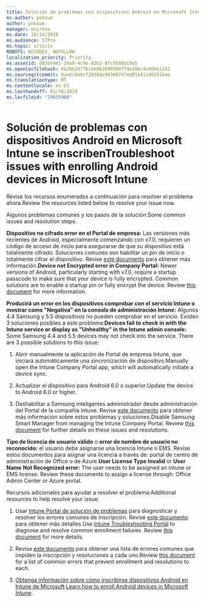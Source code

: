 ```yaml
---
title: Solución de problemas con dispositivos Android en Microsoft Intune se inscriben
ms.author: pebaum
author: pebaum
manager: mnirkhe
ms.date: 10/24/2018
ms.audience: ITPro
ms.topic: article
ROBOTS: NOINDEX, NOFOLLOW
localization_priority: Priority
ms.assetid: d0269461-20a8-4c9e-83b2-8fcf608dc0a5
ms.openlocfilehash: 6b26b2d77bceb063090986ff4e20bc4a56bb1242
ms.sourcegitcommit: 0ae6cbb8cf2836da98300767ed81b411d6551bee
ms.translationtype: MT
ms.contentlocale: es-ES
ms.lasthandoff: 01/30/2019
ms.locfileid: "29655900"
---
```

# <a name="troubleshoot-issues-with-enrolling-android-devices-in-microsoft-intune"></a><span data-ttu-id="7867b-102">Solución de problemas con dispositivos Android en Microsoft Intune se inscriben</span><span class="sxs-lookup"><span data-stu-id="7867b-102">Troubleshoot issues with enrolling Android devices in Microsoft Intune</span></span>

<span data-ttu-id="7867b-103">Revise los recursos enumerados a continuación para resolver el problema ahora.</span><span class="sxs-lookup"><span data-stu-id="7867b-103">Review the resources listed below to resolve your issue now.</span></span>
  
<span data-ttu-id="7867b-104">Algunos problemas comunes y los pasos de la solución:</span><span class="sxs-lookup"><span data-stu-id="7867b-104">Some common issues and resolution steps:</span></span>
  
 <span data-ttu-id="7867b-p101">**Dispositivo no cifrado error en el Portal de empresa:** Las versiones más recientes de Android, especialmente comenzando con v7.0, requieren un código de acceso de inicio para asegurarse de que su dispositivo está totalmente cifrado. Soluciones comunes son habilitar un pin de inicio o totalmente cifrar el dispositivo. Revise [este documento](https://docs.microsoft.com/intune-user-help/your-device-appears-encrypted-but-cp-says-otherwise-android) para obtener más información.</span><span class="sxs-lookup"><span data-stu-id="7867b-p101">**Device not Encrypted error in Company Portal:** Newer versions of Android, particularly starting with v7.0, require a startup passcode to make sure that your device is fully encrypted. Common solutions are to enable a startup pin or fully encrypt the device. Review [this document](https://docs.microsoft.com/intune-user-help/your-device-appears-encrypted-but-cp-says-otherwise-android) for more information.</span></span> 
  
 <span data-ttu-id="7867b-p102">**Producirá un error en los dispositivos comprobar con el servicio Intune o mostrar como "Negativa" en la consola de administración Intune:** Algunos 4.4 Samsung y 5.5 dispositivos no pueden comprobar en el servicio. Existen 3 soluciones posibles a este problema:</span><span class="sxs-lookup"><span data-stu-id="7867b-p102">**Devices fail to check in with the Intune service or display as "Unhealthy" in the Intune admin console:** Some Samsung 4.4 and 5.5 devices may not check into the service. There are 3 possible solutions to this issue:</span></span> 
  
1. <span data-ttu-id="7867b-110">Abrir manualmente la aplicación de Portal de empresa Intune, que iniciará automáticamente una sincronización de dispositivo.</span><span class="sxs-lookup"><span data-stu-id="7867b-110">Manually open the Intune Company Portal app, which will automatically initiate a device sync.</span></span>
    
2. <span data-ttu-id="7867b-111">Actualizar el dispositivo para Android 6.0 o superior.</span><span class="sxs-lookup"><span data-stu-id="7867b-111">Update the device to Android 6.0 or higher.</span></span>
    
3. <span data-ttu-id="7867b-p103">Deshabilitar a Samsung inteligentes administrador desde administración del Portal de la compañía Intune. Revise [este documento](https://docs.microsoft.com/intune-classic/troubleshoot/troubleshoot-device-enrollment-in-intune#devices-fail-to-check-in-with-the-intune-service-and-display-as-unhealthy-in-the-intune-admin-console) para obtener más información sobre estos problemas y soluciones.</span><span class="sxs-lookup"><span data-stu-id="7867b-p103">Disable Samsung Smart Manager from managing the Intune Company Portal. Review [this document](https://docs.microsoft.com/intune-classic/troubleshoot/troubleshoot-device-enrollment-in-intune#devices-fail-to-check-in-with-the-intune-service-and-display-as-unhealthy-in-the-intune-admin-console) for further details on these issues and resolutions.</span></span> 
    
 <span data-ttu-id="7867b-p104">**Tipo de licencia de usuario válido** o **error de nombre de usuario no reconocido:** el usuario debe asignarse una licencia Intune o EMS. Revise estos documentos para asignar una licencia a través de: portal de centro de administración de Office o de Azure.</span><span class="sxs-lookup"><span data-stu-id="7867b-p104">**User License Type Invalid** or **User Name Not Recognized error:** The user needs to be assigned an Intune or EMS license. Review these documents to assign a license through: Office Admin Center or Azure portal.</span></span> 
  
<span data-ttu-id="7867b-116">Recursos adicionales para ayudar a resolver el problema:</span><span class="sxs-lookup"><span data-stu-id="7867b-116">Additional resources to help resolve your issue:</span></span>
  
1. <span data-ttu-id="7867b-p105">Usar [Intune Portal de solución de problemas](https://devicemanagement.microsoft.com/#blade/Microsoft_Intune_DeviceSettings/TroubleshootBlade) para diagnosticar y resolver los errores comunes de inscripción. Revise [este documento](https://docs.microsoft.com/intune/help-desk-operators) para obtener más detalles.</span><span class="sxs-lookup"><span data-stu-id="7867b-p105">Use [Intune Troubleshooting Portal](https://devicemanagement.microsoft.com/#blade/Microsoft_Intune_DeviceSettings/TroubleshootBlade) to diagnose and resolve common enrollment failures. Review [this document](https://docs.microsoft.com/intune/help-desk-operators) for more details.</span></span> 
    
2. <span data-ttu-id="7867b-119">Revise [este documento](https://docs.microsoft.com/intune-classic/Troubleshoot/troubleshoot-device-enrollment-in-intune) para obtener una lista de errores comunes que impiden la inscripción y resoluciones a cada uno.</span><span class="sxs-lookup"><span data-stu-id="7867b-119">Review [this document](https://docs.microsoft.com/intune-classic/Troubleshoot/troubleshoot-device-enrollment-in-intune) for a list of common errors that prevent enrollment and resolutions to each.</span></span> 
    
3. <span data-ttu-id="7867b-120">[Obtenga información sobre cómo inscribirse dispositivos Android en Intune de Microsoft](https://docs.microsoft.com/intune/android-enroll).</span><span class="sxs-lookup"><span data-stu-id="7867b-120">[Learn how to enroll Android devices in Microsoft Intune](https://docs.microsoft.com/intune/android-enroll).</span></span>
    

